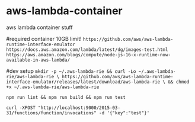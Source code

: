 # aws-lambda-container
aws lambda container stuff

#required
 container 10GB limit!
`https://github.com/aws/aws-lambda-runtime-interface-emulator`
`https://docs.aws.amazon.com/lambda/latest/dg/images-test.html`
`https://aws.amazon.com/blogs/compute/node-js-16-x-runtime-now-available-in-aws-lambda/`

#dev setup
`mkdir -p ~/.aws-lambda-rie && curl -Lo ~/.aws-lambda-rie/aws-lambda-rie \
https://github.com/aws/aws-lambda-runtime-interface-emulator/releases/latest/download/aws-lambda-rie \
&& chmod +x ~/.aws-lambda-rie/aws-lambda-rie`

`npm run lint && npm run build && npm run test`

`curl -XPOST "http://localhost:9000/2015-03-31/functions/function/invocations" -d '{"key":"test"}'`